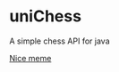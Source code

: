 # uniChess
A simple chess API for java

[Nice meme](http://i.imgur.com/O8VQIVI.jpg "Screen of ConsoleChess")
